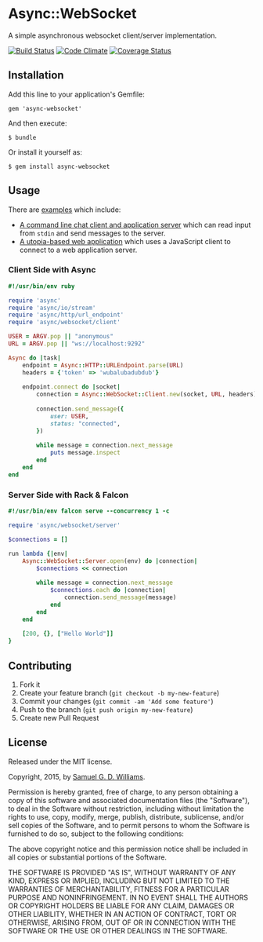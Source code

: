 # Async::WebSocket

A simple asynchronous websocket client/server implementation.

[![Build Status](https://secure.travis-ci.org/socketry/async-websocket.svg)](http://travis-ci.org/socketry/async-websocket)
[![Code Climate](https://codeclimate.com/github/socketry/async-websocket.svg)](https://codeclimate.com/github/socketry/async-websocket)
[![Coverage Status](https://coveralls.io/repos/socketry/async-websocket/badge.svg)](https://coveralls.io/r/socketry/async-websocket)

## Installation

Add this line to your application's Gemfile:

	gem 'async-websocket'

And then execute:

	$ bundle

Or install it yourself as:

	$ gem install async-websocket

## Usage

There are [examples](examples/) which include:

- [A command line chat client and application server](examples/chat/client.rb) which can read input from `stdin` and send messages to the server.
- [A utopia-based web application](examples/utopia) which uses a JavaScript client to connect to a web application server.

### Client Side with Async

```ruby
#!/usr/bin/env ruby

require 'async'
require 'async/io/stream'
require 'async/http/url_endpoint'
require 'async/websocket/client'

USER = ARGV.pop || "anonymous"
URL = ARGV.pop || "ws://localhost:9292"

Async do |task|
	endpoint = Async::HTTP::URLEndpoint.parse(URL)
	headers = {'token' => 'wubalubadubdub'}
	
	endpoint.connect do |socket|
		connection = Async::WebSocket::Client.new(socket, URL, headers)
		
		connection.send_message({
			user: USER,
			status: "connected",
		})
		
		while message = connection.next_message
			puts message.inspect
		end
	end
end
```

### Server Side with Rack & Falcon

```ruby
#!/usr/bin/env falcon serve --concurrency 1 -c

require 'async/websocket/server'

$connections = []

run lambda {|env|
	Async::WebSocket::Server.open(env) do |connection|
		$connections << connection
		
		while message = connection.next_message
			$connections.each do |connection|
				connection.send_message(message)
			end
		end
	end
	
	[200, {}, ["Hello World"]]
}
```

## Contributing

1. Fork it
2. Create your feature branch (`git checkout -b my-new-feature`)
3. Commit your changes (`git commit -am 'Add some feature'`)
4. Push to the branch (`git push origin my-new-feature`)
5. Create new Pull Request

## License

Released under the MIT license.

Copyright, 2015, by [Samuel G. D. Williams](http://www.codeotaku.com/samuel-williams).

Permission is hereby granted, free of charge, to any person obtaining a copy
of this software and associated documentation files (the "Software"), to deal
in the Software without restriction, including without limitation the rights
to use, copy, modify, merge, publish, distribute, sublicense, and/or sell
copies of the Software, and to permit persons to whom the Software is
furnished to do so, subject to the following conditions:

The above copyright notice and this permission notice shall be included in
all copies or substantial portions of the Software.

THE SOFTWARE IS PROVIDED "AS IS", WITHOUT WARRANTY OF ANY KIND, EXPRESS OR
IMPLIED, INCLUDING BUT NOT LIMITED TO THE WARRANTIES OF MERCHANTABILITY,
FITNESS FOR A PARTICULAR PURPOSE AND NONINFRINGEMENT. IN NO EVENT SHALL THE
AUTHORS OR COPYRIGHT HOLDERS BE LIABLE FOR ANY CLAIM, DAMAGES OR OTHER
LIABILITY, WHETHER IN AN ACTION OF CONTRACT, TORT OR OTHERWISE, ARISING FROM,
OUT OF OR IN CONNECTION WITH THE SOFTWARE OR THE USE OR OTHER DEALINGS IN
THE SOFTWARE.
